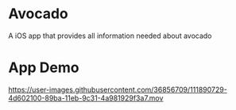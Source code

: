 # Avocado
A iOS app that provides all information needed about avocado

# App Demo
https://user-images.githubusercontent.com/36856709/111890729-4d602100-89ba-11eb-9c31-4a981929f3a7.mov
